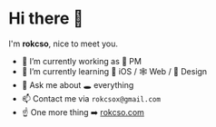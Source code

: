 # Hi there 👋

I'm **rokcso**, nice to meet you.

- 🔭 I’m currently working as 🐶 PM
- 🌱 I’m currently learning 🍎 iOS / 🕸️ Web / 🎨 Design
- 💬 Ask me about 🕳️ everything
- 📫 Contact me via `rokcsox@gmail.com`
- ☝️ One more thing ➡️ [rokcso.com](https://www.rokcso.com)
